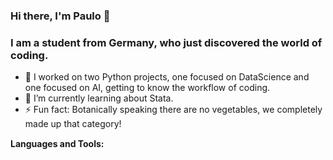 ### Hi there, I'm Paulo 👋

### I am a student from Germany, who just discovered the world of coding.

- 🔭 I worked on two Python projects, one focused on DataScience and one focused on AI, getting to know the workflow of coding.
- 🌱 I’m currently learning about Stata.
- ⚡ Fun fact: Botanically speaking there are no vegetables, we completely made up that category!

**Languages and Tools:** &nbsp;
<code><img height="15" src="https://logos-download.com/wp-content/uploads/2016/10/Python_logo_icon.png"></code>
<code><img height="15" src="https://upload.wikimedia.org/wikipedia/commons/thumb/1/1b/R_logo.svg/1200px-R_logo.svg.png"></code>
